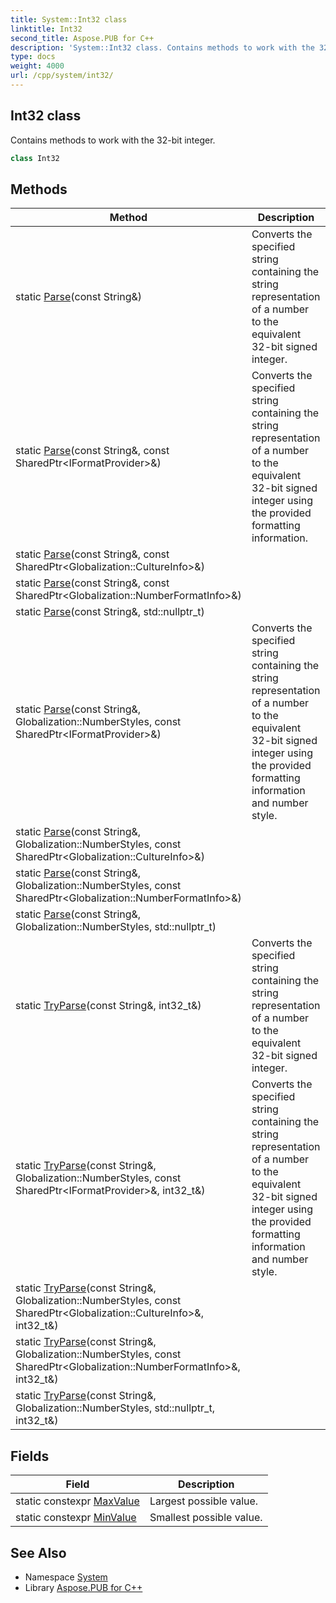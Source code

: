 ```yaml
---
title: System::Int32 class
linktitle: Int32
second_title: Aspose.PUB for C++
description: 'System::Int32 class. Contains methods to work with the 32-bit integer in C++.'
type: docs
weight: 4000
url: /cpp/system/int32/
---
```

## Int32 class


Contains methods to work with the 32-bit integer.

```cpp
class Int32
```

## Methods

| Method | Description |
| --- | --- |
| static [Parse](./parse/)(const String\&) | Converts the specified string containing the string representation of a number to the equivalent 32-bit signed integer. |
| static [Parse](./parse/)(const String\&, const SharedPtr\<IFormatProvider\>\&) | Converts the specified string containing the string representation of a number to the equivalent 32-bit signed integer using the provided formatting information. |
| static [Parse](./parse/)(const String\&, const SharedPtr\<Globalization::CultureInfo\>\&) |  |
| static [Parse](./parse/)(const String\&, const SharedPtr\<Globalization::NumberFormatInfo\>\&) |  |
| static [Parse](./parse/)(const String\&, std::nullptr_t) |  |
| static [Parse](./parse/)(const String\&, Globalization::NumberStyles, const SharedPtr\<IFormatProvider\>\&) | Converts the specified string containing the string representation of a number to the equivalent 32-bit signed integer using the provided formatting information and number style. |
| static [Parse](./parse/)(const String\&, Globalization::NumberStyles, const SharedPtr\<Globalization::CultureInfo\>\&) |  |
| static [Parse](./parse/)(const String\&, Globalization::NumberStyles, const SharedPtr\<Globalization::NumberFormatInfo\>\&) |  |
| static [Parse](./parse/)(const String\&, Globalization::NumberStyles, std::nullptr_t) |  |
| static [TryParse](./tryparse/)(const String\&, int32_t\&) | Converts the specified string containing the string representation of a number to the equivalent 32-bit signed integer. |
| static [TryParse](./tryparse/)(const String\&, Globalization::NumberStyles, const SharedPtr\<IFormatProvider\>\&, int32_t\&) | Converts the specified string containing the string representation of a number to the equivalent 32-bit signed integer using the provided formatting information and number style. |
| static [TryParse](./tryparse/)(const String\&, Globalization::NumberStyles, const SharedPtr\<Globalization::CultureInfo\>\&, int32_t\&) |  |
| static [TryParse](./tryparse/)(const String\&, Globalization::NumberStyles, const SharedPtr\<Globalization::NumberFormatInfo\>\&, int32_t\&) |  |
| static [TryParse](./tryparse/)(const String\&, Globalization::NumberStyles, std::nullptr_t, int32_t\&) |  |
## Fields

| Field | Description |
| --- | --- |
| static constexpr [MaxValue](./maxvalue/) | Largest possible value. |
| static constexpr [MinValue](./minvalue/) | Smallest possible value. |
## See Also

* Namespace [System](../)
* Library [Aspose.PUB for C++](../../)
